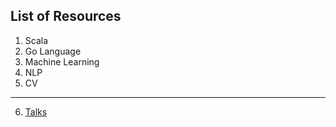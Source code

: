 ## List of Resources

1. Scala
2. Go Language
3. Machine Learning
4. NLP
5. CV

-------------------------

6. [Talks](https://tigermlt.github.io/blog/talk)

